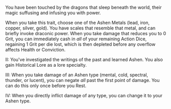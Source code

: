 You have been touched by the dragons that sleep beneath the world, their magic suffusing and infusing you with power.

When you take this trait, choose one of the Ashen Metals (lead, iron, copper, silver, gold). You have scales that resemble that metal, and can briefly invoke draconic power. When you take damage that reduces you to 0 Grit, you can immediately cash in _all_ of your remaining Action Dice, regaining 1 Grit per die lost, which is then depleted before any overflow affects Health or Conviction.

II: You've investigated the writings of the past and learned Ashen. You also gain Historical Lore as a lore specialty.

III: When you take damage of an Ashen type (mental, cold, spectral, thunder, or lucent), you can negate _all_ past the first point of damage. You can do this only once before you Rest.

IV: When you directly inflict damage of any type, you can change it to your Ashen type.
